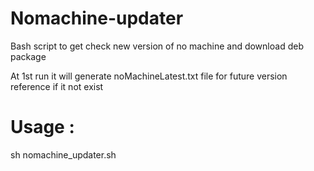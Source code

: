 # Nomachine-updater
Bash script to get check new version of no machine and download deb package


At 1st run it will generate noMachineLatest.txt file for future version reference if it not exist

# Usage :
sh nomachine_updater.sh
